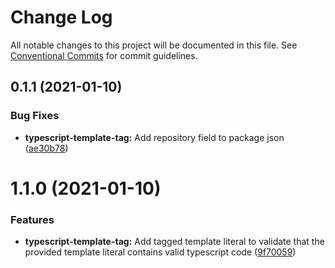 # Change Log

All notable changes to this project will be documented in this file.
See [Conventional Commits](https://conventionalcommits.org) for commit guidelines.

## 0.1.1 (2021-01-10)


### Bug Fixes

* **typescript-template-tag:** Add repository field to package json ([ae30b78](https://github.com/simonlovesyou/typescript-runtime-schema/commit/ae30b7818e9fcfbaaddb11dcea8f2be833ec90a5))





# 1.1.0 (2021-01-10)


### Features

* **typescript-template-tag:** Add tagged template literal to validate that the provided template literal contains valid typescript code ([9f70059](https://github.com/simonlovesyou/typescript-schema/commit/9f700598016c5d0e0d7aa8e8be6c3df1602abe46))
